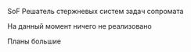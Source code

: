 SoF
Решатель стержневых систем задач сопромата

На данный момент ничего не реализовано

Планы большие